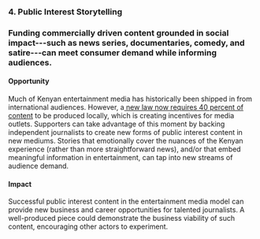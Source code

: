 ### 4. Public Interest Storytelling  

### Funding commercially driven content grounded in social impact---such as news series, documentaries, comedy, and satire---can meet consumer demand while informing audiences.

#### Opportunity

Much of Kenyan entertainment media has historically been shipped in from international audiences. However, a[ new law now requires 40 percent of content](https://www.standardmedia.co.ke/article/2000187819/kenyan-broadcasters-have-till-june-to-comply-with-law-on-local-content-law) to be produced locally, which is creating incentives for media outlets. Supporters can take advantage of this moment by backing independent journalists to create new forms of public interest content in new mediums. Stories that emotionally cover the nuances of the Kenyan experience (rather than more straightforward news), and/or that embed meaningful information in entertainment, can tap into new streams of audience demand.

#### Impact

Successful public interest content in the entertainment media model can provide new business and career opportunities for talented journalists. A well-produced piece could demonstrate the business viability of such content, encouraging other actors to experiment.
